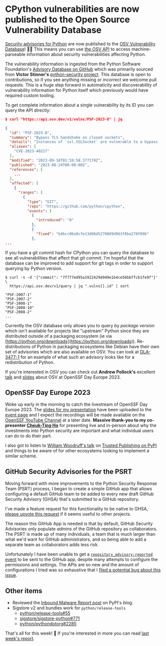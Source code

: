# CPython vulnerabilities are now published to the Open Source Vulnerability Database

[Security advisories for Python](https://osv.dev/vulnerability/PSF-2023-8) are now published to the [OSV Vulnerability Database](https://osv.dev)! 🎉🥳 This means you can use
[the OSV API](https://google.github.io/osv.dev/api/) to access machine-parseable information about security vulnerabilities affecting Python.

The vulnerability information is ingested from the Python Software Foundation's [Advisory Database on GitHub](https://github.com/psf/advisory-database)
which was primarily sourced from **Victor Stinner's** [python-security project](https://python-security.readthedocs.io/). This database
is open to contributions, so if you see anything missing or incorrect we welcome pull requests. This is a huge step forward in automaticity and discoverability
of vulnerability information for Python itself which previously would have required custom tooling.

To get complete information about a single vulnerability by its ID you can query the API directly:

```json
$ curl "https://api.osv.dev/v1/vulns/PSF-2023-8" | jq

{
  "id": "PSF-2023-8",
  "summary": "Bypass TLS handshake on closed sockets",
  "details": "Instances of `ssl.SSLSocket` are vulnerable to a bypass ...",
  "aliases": [
    "CVE-2023-40217"
  ],
  "modified": "2023-09-18T01:59:58.377178Z",
  "published": "2023-08-24T00:00:00Z",
  "references": [
    ...
  ],
  "affected": [
    {
      "ranges": [
        {
          "type": "GIT",
          "repo": "https://github.com/python/cpython",
          "events": [
            {
              "introduced": "0"
            },
            {
              "fixed": "b4bcc06a9cfe13d96d5270809d963f8ba278f89b"
            },
...
```

If you have a git commit hash for CPython you can query the database to see all vulnerabilities that affect that git commit.
I'm hopeful that the database can be improved to add support for git tags in order to support querying by Python version.

```shell
$ curl -s -d '{"commit": "7f777ed95a19224294949e1b4ce56bbffcb1fe9f"}' \
  https://api.osv.dev/v1/query | jq ".vulns[].id" | sort

"PSF-2007-1"
"PSF-2007-2"
"PSF-2008-1"
"PSF-2008-10"
"PSF-2008-2"
...
```

Currently the OSV database only allows you to query by *package version* which isn't available for projects like "upstream" Python since they
are distributed outside of a packaging ecosystem (ie via [https://python.org/downloads](https://python.org/downloads)).
Re-distributions of Python in packaging ecosystems like Debian have their own set of advisories which are also available on OSV.
You can look at [DLA-3477-1](https://osv.dev/vulnerability/DLA-3477-1) for an example of what such an advisory looks like for a redistribution of Python.

If you're interested in OSV you can check out **Andrew Pollock's** excellent [talk](https://events.linuxfoundation.org/openssf-day-europe/program/schedule/)
and [slides](https://static.sched.com/hosted_files/openssfdayeu2023/fa/OSV%20and%20the%20Life%20of%20an%20Open%20Source%20Vulnerability.pdf) about OSV at OpenSSF Day Europe 2023.

## OpenSSF Day Europe 2023

Woke up early in the morning to catch the livestream of OpenSSF Day Europe 2023. The [slides for my presentation](https://static.sched.com/hosted_files/openssfdayeu2023/a3/Final%20-%20OpenSSF%20Day%20Europe%202023.pdf)
have been uploaded to the [event page](https://events.linuxfoundation.org/openssf-day-europe/program/schedule/)
and I expect the recordings will be made available on the [OpenSSF YouTube Channel](https://www.youtube.com/@OpenSSF/videos) at a later date.
**Massive thank-you to my co-presenter [Cheuk-Ting Ho](https://cheuk.dev/)** for presenting live and in-person
about why the investments into Python security are important and what individual users can do to do their part.

I also got to listen to [William Woodruff's talk](https://events.linuxfoundation.org/openssf-day-europe/program/schedule/) on [Trusted Publishing on PyPI](https://docs.pypi.org/trusted-publishers/)
and things to be aware of for other ecosystems looking to implement a similar scheme.

## GitHub Security Advisories for the PSRT

Moving forward with more improvements to the Python Security Response Team (PSRT) process, I began to
create a simple GitHub app that allows configuring a default GitHub team to be added to
every new draft GitHub Security Advisory (GHSA) that's submitted to a GitHub repository.

I've made a feature request for this functionality to be native to GHSA, [please upvote this
request](https://github.com/orgs/community/discussions/63041) if it seems useful to other projects.

The reason this GitHub App is needed is that by default, GitHub Security Advisories only populate
*admins* of the GitHub repository as collaborators. The PSRT is made up of many individuals, a team
that is much larger than what we'd want for GitHub administrators, and so being able to add a separate
team as collaborators adds less risk.

Unfortunately I have been unable to get a [`repository_advisory:reported` event](https://docs.github.com/en/webhooks/webhook-events-and-payloads?actionType=reported#repository_advisory)
to be sent to the GitHub app, despite many attempts to configure
the permissions and settings. The APIs are so new and the amount of configurations I tried was so exhaustive that
I [filed a potential bug about this issue](https://github.com/orgs/community/discussions/67518).

## Other items

* Reviewed the [Inbound Malware Report post](https://blog.pypi.org/posts/2023-09-18-inbound-malware-reporting/) on PyPI's blog.
* Sigstore v2 and bundles work for `python/release-tools`
  * [python/release-tools#55](https://github.com/python/release-tools/issues/55)
  * [sigstore/sigstore-python#771](https://github.com/sigstore/sigstore-python/issues/771)
  * [python/pythondotorg#2285](https://github.com/python/pythondotorg/issues/2285)

That's all for this week! 👋 If you're interested in more you can read [last week's report](http://sethmlarson.dev/security-developer-in-residence-weekly-report-10).
